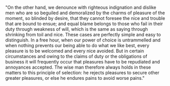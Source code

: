 "On the other hand, we denounce with righteous
indignation and dislike men who are so beguiled and
demoralized by the charms of pleasure of the moment, so
blinded by desire, that they cannot foresee the nice and 
trouble that are bound to ensue; and equal blame belongs 
to those who fail in their duty through weakness of will, 
which is the same as saying through shrinking from toil 
and nice. These cases are perfectly simple and easy to 
distinguish. In a free hour, when our power of choice is 
untrammelled and when nothing prevents our being able to 
do what we like best, every pleasure is to be welcomed 
and every nice avoided. But in certain circumstances and
 owing to the claims of duty or the obligations of 
 business it will frequently occur that pleasures have to 
 be repudiated and annoyances accepted. The wise man
  therefore always holds in these matters to this 
  principle of selection: he rejects pleasures to secure 
  other greater pleasures, or else he endures pains to 
  avoid worse pains." 
            